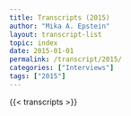 ```yaml
---
title: Transcripts (2015)
author: "Mika A. Epstein"
layout: transcript-list
topic: index
date: 2015-01-01
permalink: /transcript/2015/
categories: ["Interviews"]
tags: ["2015"]
---
```


{{< transcripts >}}
